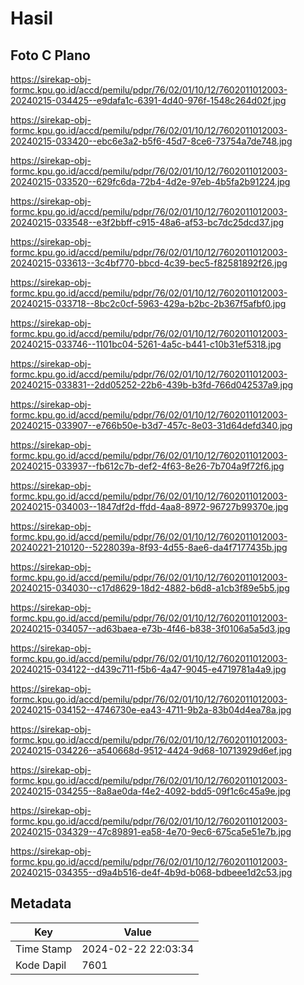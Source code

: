 # Hasil

## Foto C Plano

https://sirekap-obj-formc.kpu.go.id/accd/pemilu/pdpr/76/02/01/10/12/7602011012003-20240215-034425--e9dafa1c-6391-4d40-976f-1548c264d02f.jpg

https://sirekap-obj-formc.kpu.go.id/accd/pemilu/pdpr/76/02/01/10/12/7602011012003-20240215-033420--ebc6e3a2-b5f6-45d7-8ce6-73754a7de748.jpg

https://sirekap-obj-formc.kpu.go.id/accd/pemilu/pdpr/76/02/01/10/12/7602011012003-20240215-033520--629fc6da-72b4-4d2e-97eb-4b5fa2b91224.jpg

https://sirekap-obj-formc.kpu.go.id/accd/pemilu/pdpr/76/02/01/10/12/7602011012003-20240215-033548--e3f2bbff-c915-48a6-af53-bc7dc25dcd37.jpg

https://sirekap-obj-formc.kpu.go.id/accd/pemilu/pdpr/76/02/01/10/12/7602011012003-20240215-033613--3c4bf770-bbcd-4c39-bec5-f82581892f26.jpg

https://sirekap-obj-formc.kpu.go.id/accd/pemilu/pdpr/76/02/01/10/12/7602011012003-20240215-033718--8bc2c0cf-5963-429a-b2bc-2b367f5afbf0.jpg

https://sirekap-obj-formc.kpu.go.id/accd/pemilu/pdpr/76/02/01/10/12/7602011012003-20240215-033746--1101bc04-5261-4a5c-b441-c10b31ef5318.jpg

https://sirekap-obj-formc.kpu.go.id/accd/pemilu/pdpr/76/02/01/10/12/7602011012003-20240215-033831--2dd05252-22b6-439b-b3fd-766d042537a9.jpg

https://sirekap-obj-formc.kpu.go.id/accd/pemilu/pdpr/76/02/01/10/12/7602011012003-20240215-033907--e766b50e-b3d7-457c-8e03-31d64defd340.jpg

https://sirekap-obj-formc.kpu.go.id/accd/pemilu/pdpr/76/02/01/10/12/7602011012003-20240215-033937--fb612c7b-def2-4f63-8e26-7b704a9f72f6.jpg

https://sirekap-obj-formc.kpu.go.id/accd/pemilu/pdpr/76/02/01/10/12/7602011012003-20240215-034003--1847df2d-ffdd-4aa8-8972-96727b99370e.jpg

https://sirekap-obj-formc.kpu.go.id/accd/pemilu/pdpr/76/02/01/10/12/7602011012003-20240221-210120--5228039a-8f93-4d55-8ae6-da4f7177435b.jpg

https://sirekap-obj-formc.kpu.go.id/accd/pemilu/pdpr/76/02/01/10/12/7602011012003-20240215-034030--c17d8629-18d2-4882-b6d8-a1cb3f89e5b5.jpg

https://sirekap-obj-formc.kpu.go.id/accd/pemilu/pdpr/76/02/01/10/12/7602011012003-20240215-034057--ad63baea-e73b-4f46-b838-3f0106a5a5d3.jpg

https://sirekap-obj-formc.kpu.go.id/accd/pemilu/pdpr/76/02/01/10/12/7602011012003-20240215-034122--d439c711-f5b6-4a47-9045-e4719781a4a9.jpg

https://sirekap-obj-formc.kpu.go.id/accd/pemilu/pdpr/76/02/01/10/12/7602011012003-20240215-034152--4746730e-ea43-4711-9b2a-83b04d4ea78a.jpg

https://sirekap-obj-formc.kpu.go.id/accd/pemilu/pdpr/76/02/01/10/12/7602011012003-20240215-034226--a540668d-9512-4424-9d68-10713929d6ef.jpg

https://sirekap-obj-formc.kpu.go.id/accd/pemilu/pdpr/76/02/01/10/12/7602011012003-20240215-034255--8a8ae0da-f4e2-4092-bdd5-09f1c6c45a9e.jpg

https://sirekap-obj-formc.kpu.go.id/accd/pemilu/pdpr/76/02/01/10/12/7602011012003-20240215-034329--47c89891-ea58-4e70-9ec6-675ca5e51e7b.jpg

https://sirekap-obj-formc.kpu.go.id/accd/pemilu/pdpr/76/02/01/10/12/7602011012003-20240215-034355--d9a4b516-de4f-4b9d-b068-bdbeee1d2c53.jpg


## Metadata

| Key        | Value               |
| ---------- | ------------------- |
| Time Stamp | 2024-02-22 22:03:34 |
| Kode Dapil | 7601                |



